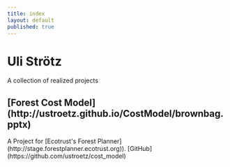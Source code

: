 ```yaml
---
title: index
layout: default
published: true
---
```

<h1 class="title">Uli Strötz</h1>
<p class="sub-title">A collection of realized projects</p>

<h2 class='title'>[Forest Cost Model](http://ustroetz.github.io/CostModel/brownbag.pptx)</h2>
A Project for [Ecotrust's Forest Planner](http://stage.forestplanner.ecotrust.org)).
[GitHub](https://github.com/ustroetz/cost_model)
